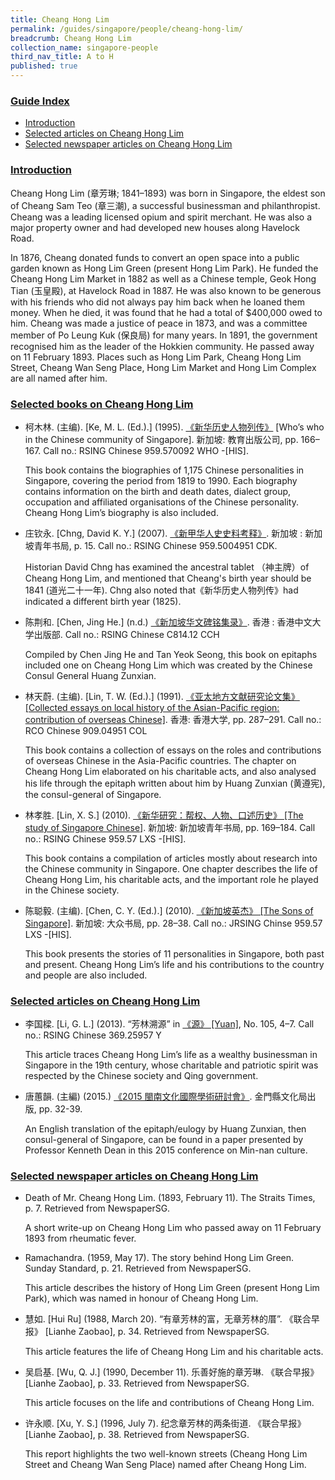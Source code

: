 ```yaml
---
title: Cheang Hong Lim
permalink: /guides/singapore/people/cheang-hong-lim/
breadcrumb: Cheang Hong Lim
collection_name: singapore-people
third_nav_title: A to H
published: true
---
```

### <u>Guide Index</u>

* [Introduction](#introduction)
* [Selected articles on Cheang Hong Lim](#selected-articles-on-cheang-hong-lim)
* [Selected newspaper articles on Cheang Hong Lim](#selected-newspaper-articles-on-cheang-hong-lim)

### <u>Introduction</u>

Cheang Hong Lim (章芳琳; 1841–1893) was born in Singapore, the eldest son of Cheang Sam Teo (章三潮), a successful businessman and philanthropist. Cheang was a leading licensed opium and spirit merchant. He was also a major property owner and had developed new houses along Havelock Road.

In 1876, Cheang donated funds to convert an open space into a public garden known as Hong Lim Green (present Hong Lim Park). He funded the Cheang Hong Lim Market in 1882 as well as a Chinese temple, Geok Hong Tian (玉皇殿), at Havelock Road in 1887. He was also known to be generous with his friends who did not always pay him back when he loaned them money. When he died, it was found that he had a total of $400,000 owed to him. Cheang was made a justice of peace in 1873, and was a committee member of Po Leung Kuk (保良局) for many years. In 1891, the government recognised him as the leader of the Hokkien community. He passed away on 11 February 1893. Places such as Hong Lim Park, Cheang Hong Lim Street, Cheang Wan Seng Place, Hong Lim Market and Hong Lim Complex are all named after him.

 

### <u>Selected books on Cheang Hong Lim</u>

- 柯木林. (主编). [Ke, M. L. (Ed.).] (1995). [《新华历史人物列传》](http://eservice.nlb.gov.sg/item_holding_s.aspx?bid=84500628) [Who’s who in the Chinese community of Singapore]. 新加坡: 教育出版公司, pp. 166–167.
Call no.: RSING Chinese 959.570092 WHO -\[HIS\].

	This book contains the biographies of 1,175 Chinese personalities in Singapore, covering the period from 1819 to 1990. Each biography contains information on the birth and death dates, dialect group, occupation and affiliated organisations of the Chinese personality. Cheang Hong Lim’s biography is also included.

- 庄钦永. [Chng, David K. Y.] (2007). [《新甲华人史史料考释》](http://eservice.nlb.gov.sg/item_holding_s.aspx?bid=12918041). 新加坡 : 新加坡青年书局, p. 15.
	Call no.: RSING Chinese 959.5004951 CDK.

	Historian David Chng has examined the ancestral tablet （神主牌）of Cheang Hong Lim, and mentioned that Cheang's birth year should be 1841 (道光二十一年). Chng also noted that《新华历史人物列传》had indicated a different birth year (1825).
	
- 陈荆和. [Chen, Jing He.] (n.d.) [《新加坡华文碑铭集录》](http://eservice.nlb.gov.sg/item_holding_s.aspx?bid=84543584). 香港 : 香港中文大学出版部.
Call no.: RSING Chinese C814.12 CCH

	Compiled by Chen Jing He and Tan Yeok Seong, this book on epitaphs included one on Cheang Hong Lim which was created by the Chinese Consul General Huang Zunxian.

- 林天蔚. (主编). [Lin, T. W. (Ed.).] (1991). [《亚太地方文献研究论文集》 [Collected essays on local history of the Asian-Pacific region: contribution of overseas Chinese]](http://eservice.nlb.gov.sg/item_holding_s.aspx?bid=84491480). 香港: 香港大学, pp. 287–291.
	Call no.: RCO Chinese 909.04951 COL

	This book contains a collection of essays on the roles and contributions of overseas Chinese in the Asia-Pacific countries. The  chapter on Cheang Hong Lim elaborated on his charitable acts, and also analysed his life through the epitaph written about him by Huang Zunxian (黄遵宪), the consul-general of Singapore.


* 林孝胜. [Lin, X. S.] (2010). [《新华研究：帮权、人物、口述历史》 [The study of Singapore Chinese]](http://eservice.nlb.gov.sg/item_holding_s.aspx?bid=13370485). 新加坡: 新加坡青年书局, pp. 169–184.
	Call no.: RSING Chinese 959.57 LXS -\[HIS\].

	This book contains a compilation of articles mostly about research into the Chinese community in Singapore. One chapter describes the life of Cheang Hong Lim, his charitable acts, and the important role he played in the Chinese society.


* 陈聪毅. (主编). [Chen, C. Y. (Ed.).] (2010). [《新加坡英杰》 [The Sons of Singapore]](http://eservice.nlb.gov.sg/item_holding_s.aspx?bid=13845415). 新加坡: 大众书局, pp. 28–38.
	Call no.: JRSING Chinse 959.57 LXS -\[HIS\].

	This book presents the stories of 11 personalities in Singapore, both past and present. Cheang Hong Lim’s life and his contributions to the country and people are also included.




### <u>Selected articles on Cheang Hong Lim</u>

* 李国樑. [Li, G. L.] (2013). “芳林溯源” in [《源》 \[Yuan\]](http://eservice.nlb.gov.sg/item_holding_s.aspx?bid=84511121), No. 105, 4–7.
Call no.: RSING Chinese 369.25957 Y

	This article traces Cheang Hong Lim’s life as a wealthy businessman in Singapore in the 19th century, whose charitable and patriotic spirit was respected by the Chinese society and Qing government.

* 唐蕙韻. (主編) (2015.) [《2015 閩南文化國際學術研討會》](https://cabkc.kinmen.gov.tw/uploads/cabkc/files/201812/081466a1-a3ca-445d-bd56-8ec13f4f49d1.pdf). 金門縣文化局出版, pp. 32-39.

	An English translation of the epitaph/eulogy by Huang Zunxian, then consul-general of Singapore, can be found in a paper presented by Professor Kenneth Dean in this 2015 conference on Min-nan culture.



### <u>Selected newspaper articles on Cheang Hong Lim</u>

* Death of Mr. Cheang Hong Lim. (1893, February 11). The Straits Times, p. 7. Retrieved from NewspaperSG.

	A short write-up on Cheang Hong Lim who passed away on 11 February 1893 from rheumatic fever.


* Ramachandra. (1959, May 17). The story behind Hong Lim Green. Sunday Standard, p. 21. Retrieved from NewspaperSG.

	This article describes the history of Hong Lim Green (present Hong Lim Park), which was named in honour of Cheang Hong Lim.


* 慧如. [Hui Ru] (1988, March 20). “有章芳林的富，无章芳林的厝”. 《联合早报》 [Lianhe Zaobao], p. 34. Retrieved from NewspaperSG.

	This article features the life of Cheang Hong Lim and his charitable acts.


* 吴启基. [Wu, Q. J.] (1990, December 11). 乐善好施的章芳琳. 《联合早报》 [Lianhe Zaobao], p. 33. Retrieved from NewspaperSG.

	This article focuses on the life and contributions of Cheang Hong Lim.


* 许永顺. [Xu, Y. S.] (1996, July 7). 纪念章芳林的两条街道. 《联合早报》 [Lianhe Zaobao], p. 38. Retrieved from NewspaperSG.

	This report highlights the two well-known streets (Cheang Hong Lim Street and Cheang Wan Seng Place) named after Cheang Hong Lim.